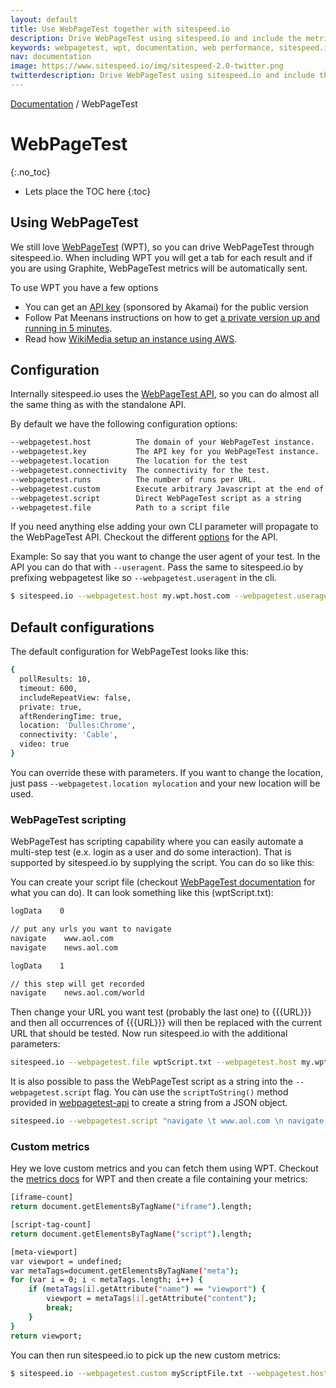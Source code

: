 ```yaml
---
layout: default
title: Use WebPageTest together with sitespeed.io
description: Drive WebPageTest using sitespeed.io and include the metrics in your sitespeed.io report.
keywords: webpagetest, wpt, documentation, web performance, sitespeed.io
nav: documentation
image: https://www.sitespeed.io/img/sitespeed-2.0-twitter.png
twitterdescription: Drive WebPageTest using sitespeed.io and include the metrics in your sitespeed.io report.
---
```

[Documentation]({{site.baseurl}}/documentation/sitespeed.io/) / WebPageTest

# WebPageTest
{:.no_toc}

* Lets place the TOC here
{:toc}

## Using WebPageTest
We still love [WebPageTest](https://www.webpagetest.org/) (WPT), so you can drive WebPageTest through sitespeed.io. When including WPT you will get a tab for each result and if you are using Graphite, WebPageTest metrics will be automatically sent.

To use WPT you have a few options
- You can get an [API key](https://www.webpagetest.org/getkey.php) (sponsored by Akamai) for the public version
- Follow Pat Meenans instructions on how to get [a private version up and running in 5 minutes](http://calendar.perfplanet.com/2014/webpagetest-private-instances-in-five-minutes/).
- Read how [WikiMedia setup an instance using AWS](https://wikitech.wikimedia.org/wiki/WebPageTest).

## Configuration
Internally sitespeed.io uses the [WebPageTest API](https://github.com/marcelduran/webpagetest-api), so you can do almost all the same thing as with the standalone API.

By default we have the following configuration options:

~~~ bash
--webpagetest.host          The domain of your WebPageTest instance.
--webpagetest.key           The API key for you WebPageTest instance.
--webpagetest.location      The location for the test
--webpagetest.connectivity  The connectivity for the test.
--webpagetest.runs          The number of runs per URL.
--webpagetest.custom        Execute arbitrary Javascript at the end of a test to collect custom metrics.
--webpagetest.script        Direct WebPageTest script as a string
--webpagetest.file          Path to a script file
~~~

If you need anything else adding your own CLI parameter will propagate to the WebPageTest API. Checkout the different [options](https://github.com/marcelduran/webpagetest-api#test-works-for-test-command-only) for the API.

Example: So say that you want to change the user agent of your test. In the API you can do that with <code>--useragent</code>. Pass the same to sitespeed.io by prefixing webpagetest like so <code>--webpagetest.useragent</code> in the cli.

~~~ bash
$ sitespeed.io --webpagetest.host my.wpt.host.com --webpagetest.useragent "Mozilla/5.0 (Macintosh; Intel Mac OS X 10_12_0) AppleWebKit/537.36 (KHTML, like Gecko) Chrome/54.0.2840.59 Safari/537.36" https://www.sitespeed.io
~~~

## Default configurations

The default configuration for WebPageTest looks like this:

~~~ bash
{
  pollResults: 10,
  timeout: 600,
  includeRepeatView: false,
  private: true,
  aftRenderingTime: true,
  location: 'Dulles:Chrome',
  connectivity: 'Cable',
  video: true
}
~~~

You can override these with parameters. If you want to change the location, just pass <code>--webpagetest.location mylocation</code> and your new location will be used.

### WebPageTest scripting

WebPageTest has scripting capability where you can easily automate a multi-step test (e.x. login as a user and do some interaction). That is supported by sitespeed.io by supplying the script. You can do so like this:

You can create your script file (checkout [WebPageTest documentation](https://sites.google.com/a/webpagetest.org/docs/using-webpagetest/scripting) for what you can do). It can look something like this (wptScript.txt):

~~~ bash
logData    0

// put any urls you want to navigate
navigate    www.aol.com
navigate    news.aol.com

logData    1

// this step will get recorded
navigate    news.aol.com/world
~~~

Then change your URL you want test (probably the last one) to \{\{\{URL\}\}\} and then all occurrences of \{\{\{URL\}\}\} will then be replaced with the current URL that should be tested. Now run sitespeed.io with the additional parameters:

~~~ bash
sitespeed.io --webpagetest.file wptScript.txt --webpagetest.host my.wpt.host.com http://example.org
~~~

It is also possible to pass the WebPageTest script as a string into the `--webpagetest.script` flag. You can use the `scriptToString()` method provided in [webpagetest-api](https://github.com/marcelduran/webpagetest-api/#module-1) to create a string from a JSON object.

~~~ bash
sitespeed.io --webpagetest.script "navigate \t www.aol.com \n navigate \t {{{url}}}" --webpagetest.host my.wpt.host.com http://example.org
~~~

### Custom metrics

Hey we love custom metrics and you can fetch them using WPT. Checkout the [metrics docs](https://sites.google.com/a/webpagetest.org/docs/using-webpagetest/custom-metrics) for WPT and then create a file containing your metrics:

~~~ bash
[iframe-count]
return document.getElementsByTagName("iframe").length;

[script-tag-count]
return document.getElementsByTagName("script").length;

[meta-viewport]
var viewport = undefined;
var metaTags=document.getElementsByTagName("meta");
for (var i = 0; i < metaTags.length; i++) {
    if (metaTags[i].getAttribute("name") == "viewport") {
        viewport = metaTags[i].getAttribute("content");
        break;
    }
}
return viewport;
~~~

You can then run sitespeed.io to pick up the new custom metrics:

~~~ bash
$ sitespeed.io --webpagetest.custom myScriptFile.txt --webpagetest.host my.wpt.host.com https://www.sitespeed.io
~~~
